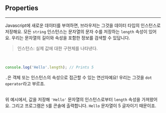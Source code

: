 ## Properties
---
Javascript에 새로운 데이터를 부여하면, 브라우저는 그것을 데이터 타입의 인스턴스로 저장해요. 모든 `string` 인스턴스는 문자열의 문자 수를 저장하는 `length` 속성이 있어요. 우리는 문자열의 길이와 속성을 포함한 정보를 검색할 수 있답니다.
> 인스턴스: 실제 값에 대한 구현체를 나타낸다.
<br>

```javascript
console.log('Hello'.length); // Prints 5
```
`.`은 객체 또는 인스턴스의 속성으로 접근할 수 있는 연산자예요! 우리는 그것을 `dot operator`라고 부르죠.
<br>
<br>

위 예시에서, 값을 저장해 `'Hello'` 문자열의 인스턴스로부터 `length` 속성을 가져왔어요. 그리고 프로그램은 `5`를 콘솔에 출력합니다. `Hello` 문자열이 5 글자이기 때문이죠.